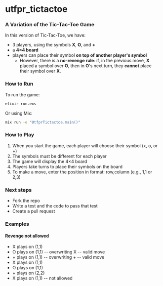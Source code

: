 # utfpr_tictactoe

### A Variation of the Tic-Tac-Toe Game

In this version of Tic-Tac-Toe, we have:

* 3 players, using the symbols **X**, **O**, and **+**
* a **4×4 board**
* players can place their symbol **on top of another player's symbol**
  * However, there is a **no-revenge rule**: if, in the previous move, **X** placed a symbol over **O**, then in **O**'s next turn, they **cannot** place their symbol over **X**.

### How to Run

To run the game:

```bash
elixir run.exs
```

Or using Mix:

```bash
mix run -e "UtfprTictactoe.main()"
```

### How to Play

1. When you start the game, each player will choose their symbol (x, o, or +)
2. The symbols must be different for each player
3. The game will display the 4×4 board
4. Players take turns to place their symbols on the board
5. To make a move, enter the position in format: row,column (e.g., 1,1 or 2,3)

### Next steps

- Fork the repo
- Write a test and the code to pass that test
- Create a pull request

### Examples

#### Revenge not allowed

- X plays on (1,1)
- O plays on (1,1) -- overwriting X -- valid move
- \+ plays on (1,1) -- overwriting \+ -- valid move
- X plays on (1,1)
- O plays on (1,1)
- \+ plays on (2,2)
- X plays on (1,1) -- not allowed
